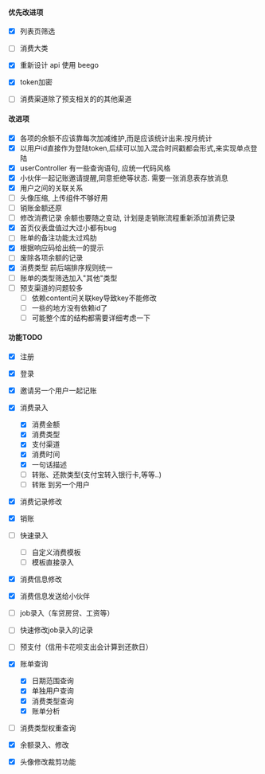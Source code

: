 
#### 优先改进项
- [x] 列表页筛选
- [ ] 消费大类
- [x] 重新设计 api 使用 beego
- [x] token加密
- [ ] 消费渠道除了预支相关的的其他渠道



#### 改进项
- [x] 各项的余额不应该靠每次加减维护,而是应该统计出来.按月统计
- [x] 以用户id直接作为登陆token,后续可以加入混合时间戳都会形式,来实现单点登陆
- [x] userController 有一些查询语句, 应统一代码风格
- [x] 小伙伴一起记账邀请提醒,同意拒绝等状态. 需要一张消息表存放消息
- [x] 用户之间的关联关系
- [ ] 头像压缩, 上传组件不够好用
- [ ] 销账金额还原
- [ ] 修改消费记录 余额也要随之变动, 计划是走销账流程重新添加消费记录
- [x] 首页仪表盘值过大过小都有bug
- [ ] 账单的备注功能太过鸡肋
- [x] 根据响应码给出统一的提示
- [ ] 废除各项余额的记录
- [x] 消费类型 前后端排序规则统一
- [ ] 账单的类型筛选加入"其他"类型
- [ ] 预支渠道的问题较多
    - [ ] 依赖content问关联key导致key不能修改
    - [ ] 一些的地方没有依赖id了
    - [ ] 可能整个库的结构都需要详细考虑一下

#### 功能TODO

- [x] 注册
- [x] 登录
- [x] 邀请另一个用户一起记账
- [x] 消费录入
    - [x] 消费金额
    - [x] 消费类型
    - [x] 支付渠道
    - [x] 消费时间
    - [x] 一句话描述
    - [ ] 转账、还款类型(支付宝转入银行卡,等等..)
    - [ ] 转账 到另一个用户
- [x] 消费记录修改
- [x] 销账
- [ ] 快速录入
    - [ ] 自定义消费模板
    - [ ] 模板直接录入
- [x] 消费信息修改
- [x] 消费信息发送给小伙伴
- [ ] job录入（车贷房贷、工资等）
- [ ] 快速修改job录入的记录
- [ ] 预支付（信用卡花呗支出会计算到还款日）
- [x] 账单查询
    - [x] 日期范围查询
    - [x] 单独用户查询
    - [x] 消费类型查询
    - [x] 账单分析
- [ ] 消费类型权重查询
- [x] 余额录入、修改
- [x] 头像修改裁剪功能

